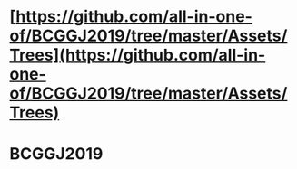 # [https://github.com/all-in-one-of/BCGGJ2019/tree/master/Assets/Trees](https://github.com/all-in-one-of/BCGGJ2019/tree/master/Assets/Trees)
# BCGGJ2019
